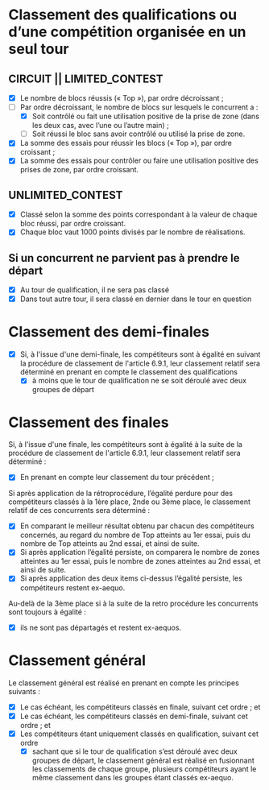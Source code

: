 # Classement des qualifications ou d’une compétition organisée en un seul tour

## CIRCUIT || LIMITED_CONTEST

- [x] Le nombre de blocs réussis (« Top »), par ordre décroissant ;
- [ ] Par ordre décroissant, le nombre de blocs sur lesquels le concurrent a :
    - [x] Soit contrôlé ou fait une utilisation positive de la prise de zone (dans les deux cas, avec l’une ou l’autre main) ;
    - [ ] Soit réussi le bloc sans avoir contrôlé ou utilisé la prise de zone.
- [x] La somme des essais pour réussir les blocs (« Top »), par ordre croissant ;
- [x] La somme des essais pour contrôler ou faire une utilisation positive des prises de zone, par ordre croissant.

## UNLIMITED_CONTEST

- [x] Classé selon la somme des points correspondant à la valeur de chaque bloc réussi, par ordre croissant.
- [x] Chaque bloc vaut 1000 points divisés par le nombre de réalisations.

## Si un concurrent ne parvient pas à prendre le départ

- [x] Au tour de qualification, il ne sera pas classé
- [x] Dans tout autre tour, il sera classé en dernier dans le tour en question

# Classement des demi-finales

- [x] Si, à l'issue d'une demi-finale, les compétiteurs sont à égalité en suivant la procédure de classement de l'article 6.9.1, leur classement relatif sera déterminé en prenant en compte le classement des qualifications
    - [x] à moins que le tour de qualification ne se soit déroulé avec deux groupes de départ

# Classement des finales

Si, à l'issue d'une finale, les compétiteurs sont à égalité à la suite de la procédure de classement de l'article 6.9.1, leur classement relatif sera déterminé :
- [x] En prenant en compte leur classement du tour précédent ;

Si après application de la rétroprocédure, l’égalité perdure pour des compétiteurs classés à la 1ère place, 2nde ou 3ème place, le classement relatif de ces concurrents sera déterminé :
- [x] En comparant le meilleur résultat obtenu par chacun des compétiteurs concernés, au regard du nombre de Top atteints au 1er essai, puis du nombre de Top atteints au 2nd essai, et ainsi de suite.
- [x] Si après application l’égalité persiste, on comparera le nombre de zones atteintes au 1er essai, puis le nombre de zones atteintes au 2nd essai, et ainsi de suite.
- [x] Si après application des deux items ci-dessus l’égalité persiste, les compétiteurs restent ex-aequo.

Au-delà de la 3ème place si à la suite de la retro procédure les concurrents sont toujours à égalité :
- [x] ils ne sont pas départagés et restent ex-aequos.

# Classement général

Le classement général est réalisé en prenant en compte les principes suivants :
- [x] Le cas échéant, les compétiteurs classés en finale, suivant cet ordre ; et
- [x] Le cas échéant, les compétiteurs classés en demi-finale, suivant cet ordre ; et
- [x] Les compétiteurs étant uniquement classés en qualification, suivant cet ordre
    - [x] sachant que si le tour de qualification s’est déroulé avec deux groupes de départ, le classement général est réalisé en fusionnant les classements de chaque groupe, plusieurs compétiteurs ayant le même classement dans les groupes étant classés ex-aequo.